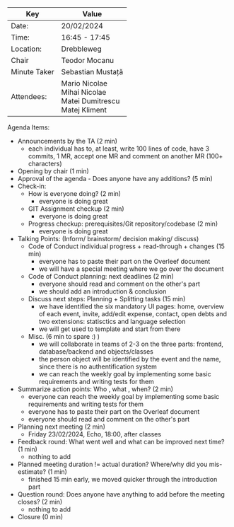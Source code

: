 | Key          | Value                                                                   |
| ------------ | ----------------------------------------------------------------------- |
| Date:        | 20/02/2024                                                              |
| Time:        | 16:45 - 17:45                                                           |
| Location:    | Drebbleweg                                                              |
| Chair        | Teodor Mocanu                                                           |
| Minute Taker | Sebastian Mustață                                                       |
| Attendees:   | Mario Nicolae <br/>Mihai Nicolae<br/>Matei Dumitrescu<br/>Matej Kliment |

Agenda Items:

- Announcements by the TA (2 min)
  - each individual has to, at least, write 100 lines of code, have 3 commits, 1 MR, accept one MR and comment on another MR (100+ characters)
- Opening by chair (1 min)
- Approval of the agenda - Does anyone have any additions? (5 min)
- Check-in:
  - How is everyone doing? (2 min)
    - everyone is doing great
  - GIT Assignment checkup (2 min)
    - everyone is doing great
  - Progress checkup: prerequisites/Git repository/codebase (2 min)
    - everyone is doing great
- Talking Points: (Inform/ brainstorm/ decision making/ discuss)
  - Code of Conduct individual progress + read-through + changes (15 min)
    - everyone has to paste their part on the Overleef document
    - we will have a special meeting where we go over the document
  - Code of Conduct planning: next deadlines (2 min)
    - everyone should read and comment on the other's part
    - we should add an introduction & conclusion
  - Discuss next steps: Planning + Splitting tasks (15 min)
    - we have identified the six mandatory UI pages: home, overview of each event, invite, add/edit expense, contact, open debts and two extensions: statisctics and language selection
    - we will get used to template and start from there
    <!-- - we will read through the points for the basic requirements and choose 2-3 and come up with a solution -->
  - Misc. (6 min to spare :) )
    - we will collaborate in teams of 2-3 on the three parts: frontend, database/backend and objects/classes
    - the person object will be identified by the event and the name, since there is no authentification system
    - we can reach the weekly goal by implementing some basic requirements and writing tests for them
- Summarize action points: Who , what , when? (2 min)
  - everyone can reach the weekly goal by implementing some basic requirements and writing tests for them
  - everyone has to paste their part on the Overleaf document
  - everyone should read and comment on the other's part
- Planning next meeting (2 min)
  - Friday 23/02/2024, Echo, 18:00, after classes
- Feedback round: What went well and what can be improved next time? (1 min)
  - nothing to add
- Planned meeting duration != actual duration? Where/why did you mis-estimate? (1 min)
  - finished 15 min early, we moved quicker through the introduction part
- Question round: Does anyone have anything to add before the meeting closes? (2 min)
  - nothing to add
- Closure (0 min)
